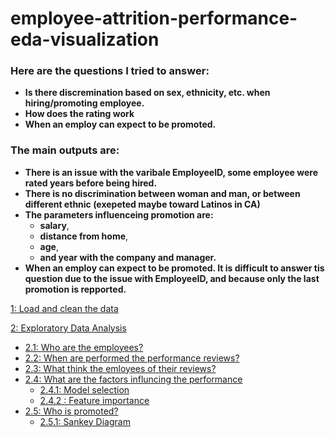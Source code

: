 # employee-attrition-performance-eda-visualization

### Here are the questions I tried to answer:
- **Is there discremination based on sex, ethnicity, etc. when hiring/promoting employee.**
- **How does the rating work**
- **When an employ can expect to be promoted.**

### The main outputs are:
- **There is an issue with the varibale EmployeeID, some employee were rated years before being hired.**
- **There is no discrimination between woman and man, or between different ethnic (exepeted maybe toward Latinos in CA)**
- **The parameters influenceing promotion are:**
    - **salary**, 
    - **distance from home**,
    - **age**,
    - **and year with the company and manager.**
- **When an employ can expect to be promoted. It is difficult to answer tis question due to the issue with EmployeeID, and because only the last promotion is repported.**

[1: Load and clean the data](#1)

[2: Exploratory Data Analysis](#2)
- [2.1: Who are the employees?](#2)
- [2.2: When are performed the performance reviews?](#2.2)
- [2.3: What think the emloyees of their reviews?](#2.3)
- [2.4: What are the factors influncing the performance](#2.4)
    - [2.4.1: Model selection](#2.4.1)
    - [2.4.2 : Feature importance](#2.4.2)
- [2.5: Who is promoted?](#2.5)
    - [2.5.1: Sankey Diagram](#2.5)
